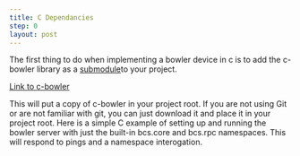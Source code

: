 ```yaml
---
title: C Dependancies
step: 0
layout: post
---
```


The first thing to do when implementing a bowler device in c is to add the c-bowler library as a <a href="http://overapi.com/git">submodule</a>to your project.  

 <a href="https://github.com/NeuronRobotics/c-bowler">Link to c-bowler</a>

This will put a copy of c-bowler in your project root. If you are not using Git or are not familiar with git, you can just download it and place it in your project root. Here is a simple C example of setting up and running the bowler server with just the built-in bcs.core and bcs.rpc namespaces. This will respond to pings and a namespace interogation. 

<script src="https://gist.github.com/madhephaestus/a9fe17f11d1e74e4d6a4.js"></script>



